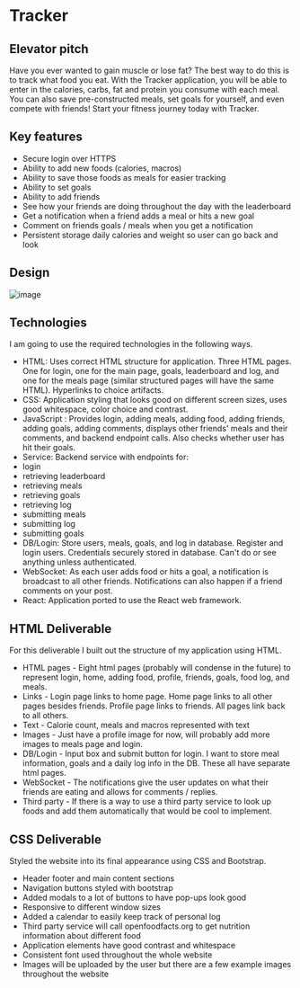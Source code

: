 # Tracker

## Elevator pitch

Have you ever wanted to gain muscle or lose fat? The best way to do this is to track what food you eat. With the Tracker application, you will be able to enter in the calories, carbs, fat and protein you consume with each meal. You can also save pre-constructed meals, set goals for yourself, and even compete with friends! Start your fitness journey today with Tracker.

## Key features

- Secure login over HTTPS
- Ability to add new foods (calories, macros)
- Ability to save those foods as meals for easier tracking
- Ability to set goals
- Ability to add friends
- See how your friends are doing throughout the day with the leaderboard
- Get a notification when a friend adds a meal or hits a new goal
- Comment on friends goals / meals when you get a notification
- Persistent storage daily calories and weight so user can go back and look

## Design

![image](https://github.com/krewdreele/startup/assets/97317394/ee11bd46-104e-4dc8-8d66-43e606e3ac59)

## Technologies

I am going to use the required technologies in the following ways.

- HTML: Uses correct HTML structure for application. Three HTML pages. One for login, one for the main page, goals, leaderboard and log, and one for the meals page (similar structured pages will have the same HTML). Hyperlinks to choice artifacts.
- CSS: Application styling that looks good on different screen sizes, uses good whitespace, color choice and contrast.
- JavaScript : Provides login, adding meals, adding food, adding friends, adding goals, adding comments, displays other friends' meals and their comments, and backend endpoint calls. Also checks whether user has hit their goals.
- Service: Backend service with endpoints for:
- login
- retrieving leaderboard
- retrieving meals
- retrieving goals
- retrieving log
- submitting meals
- submitting log
- submitting goals
- DB/Login: Store users, meals, goals, and log in database. Register and login users. Credentials securely stored in database. Can't do or see anything unless authenticated.
- WebSocket: As each user adds food or hits a goal, a notification is broadcast to all other friends. Notifications can also happen if a friend comments on your post.
- React: Application ported to use the React web framework.

## HTML Deliverable

For this deliverable I built out the structure of my application using HTML.

- HTML pages - Eight html pages (probably will condense in the future) to represent login,
  home, adding food, profile, friends, goals, food log, and meals.
- Links - Login page links to home page. Home page links to all other pages besides friends. Profile page links to friends. All pages link back to all others.
- Text - Calorie count, meals and macros represented with text
- Images - Just have a profile image for now, will probably add more images to meals page and login.
- DB/Login - Input box and submit button for login. I want to store meal information, goals and a daily log info in the DB. These all have separate html pages.
- WebSocket - The notifications give the user updates on what their friends are eating and allows for comments / replies.
- Third party - If there is a way to use a third party service to look up foods and add them automatically that would be cool to implement.

## CSS Deliverable

Styled the website into its final appearance using CSS and Bootstrap.

- Header footer and main content sections
- Navigation buttons styled with bootstrap
- Added modals to a lot of buttons to have pop-ups look good
- Responsive to different window sizes
- Added a calendar to easily keep track of personal log
- Third party service will call openfoodfacts.org to get nutrition information about different food
- Application elements have good contrast and whitespace
- Consistent font used throughout the whole website
- Images will be uploaded by the user but there are a few example images throughout the website
